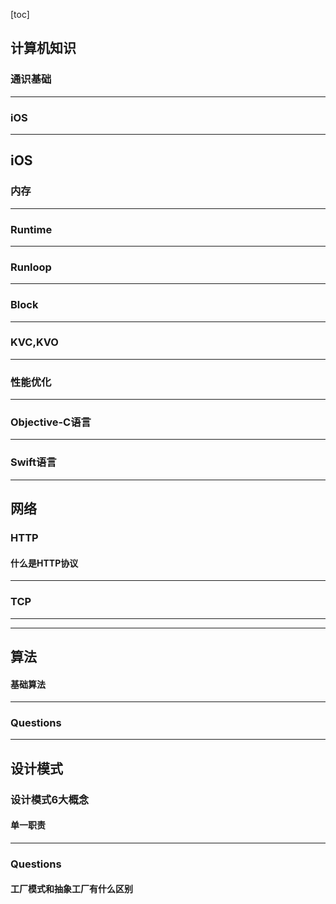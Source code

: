 [toc]
## 计算机知识
### 通识基础

------------------------------------------------------------------------------------
### iOS

************************************************************************************
## iOS
### 内存
------------------------------------------------------------------------------------
### Runtime
------------------------------------------------------------------------------------
### Runloop
------------------------------------------------------------------------------------
### Block
------------------------------------------------------------------------------------
### KVC,KVO
------------------------------------------------------------------------------------
### 性能优化
------------------------------------------------------------------------------------
### Objective-C语言
------------------------------------------------------------------------------------
### Swift语言
************************************************************************************
## 网络
### HTTP
#### 什么是HTTP协议
------------------------------------------------------------------------------------
### TCP
------------------------------------------------------------------------------------
************************************************************************************
## 算法
#### 基础算法
------------------------------------------------------------------------------------
### Questions
************************************************************************************
## 设计模式
### 设计模式6大概念
#### 单一职责
------------------------------------------------------------------------------------
### Questions
#### 工厂模式和抽象工厂有什么区别